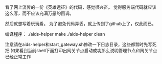 看了网上流传的一份《英雄远征》的代码，感觉很兴奋。
觉得服务端代码就应该这么写，而不应该充满万恶的回调。

然后就想写着玩玩看。
为了避免代码弄丢，就上传到了github上了，仅此而已。

编译程序：
./aids-helper make
./aids-helper clean

注意请在aids-helper和start_gateway.sh修改一下日志目录，这些都暂时先写死把
如果看到当前shell下面打印出网关节点启动成功那么说明管理节点和网关节点已经正常工作
